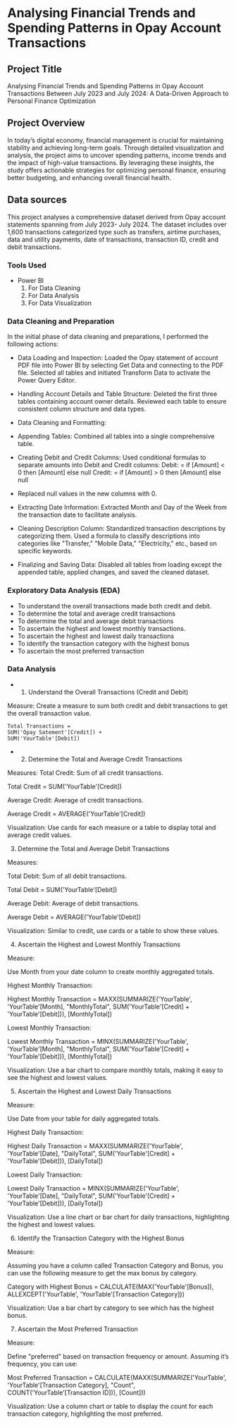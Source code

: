 # Analysing Financial Trends and Spending Patterns in Opay Account Transactions

## Project Title 

Analysing Financial Trends and Spending Patterns in Opay Account Transactions Between July 2023 and July 2024: A Data-Driven Approach to Personal Finance Optimization

## Project Overview 

In today’s digital economy, financial management is crucial for maintaining stability and achieving long-term goals. Through detailed visualization and analysis, the project aims to uncover spending patterns, income trends and the impact of high-value transactions. By leveraging these insights, the study offers actionable strategies for optimizing personal finance, ensuring better budgeting, and enhancing overall financial health.

## Data sources

This project analyses a comprehensive dataset derived from Opay account statements spanning from July 2023- July 2024. The dataset includes over 1,600 transactions categorized type such as transfers, airtime purchases, data and utility payments, date of transactions, transaction ID, credit and debit transactions.

### Tools Used
- Power BI 
   1. For Data Cleaning 
   2. For Data Analysis 
   3. For Data Visualization 

### Data Cleaning and Preparation

In the initial phase of data cleaning and preparations, I performed the following actions:

- Data Loading and Inspection: Loaded the Opay statement of account PDF file into Power BI by selecting Get Data and connecting to the PDF file. Selected all tables and initiated Transform Data to activate the Power Query Editor.

- Handling Account Details and Table Structure: Deleted the first three tables containing account owner details. Reviewed each table to ensure consistent column structure and data types.

- Data Cleaning and Formatting:
  
- Appending Tables: Combined all tables into a single comprehensive table.

- Creating Debit and Credit Columns: Used conditional formulas to separate amounts into Debit and Credit columns: Debit: = if [Amount] < 0 then [Amount] else null
Credit: = if [Amount] > 0 then [Amount] else null


- Replaced null values in the new columns with 0.

- Extracting Date Information: Extracted Month and Day of the Week from the transaction date to facilitate analysis.

- Cleaning Description Column: Standardized transaction descriptions by categorizing them. Used a formula to classify descriptions into categories like "Transfer," "Mobile Data," "Electricity," etc., based on specific keywords.


- Finalizing and Saving Data: Disabled all tables from loading except the appended table, applied changes, and saved the cleaned dataset.

### Exploratory Data Analysis (EDA)

- To understand the overall transactions made both credit and debit.
- To determine the total and average credit transactions 
- To determine the total and average debit transactions 
- To ascertain the highest and lowest monthly transactions.
- To ascertain the highest and lowest daily transactions 
- To identify the transaction category with the highest bonus 
- To ascertain the most preferred transaction 

### Data Analysis 

- 1. Understand the Overall Transactions (Credit and Debit)

Measure: Create a measure to sum both credit and debit transactions to get the overall transaction value.
```
Total Transactions =
SUM('Opay Satement'[Credit]) +
SUM('YourTable'[Debit])
```

- 2. Determine the Total and Average Credit Transactions

Measures:
Total Credit: Sum of all credit transactions.

Total Credit = SUM('YourTable'[Credit])

Average Credit: Average of credit transactions.

Average Credit = AVERAGE('YourTable'[Credit])


Visualization: Use cards for each measure or a table to display total and average credit values.


3. Determine the Total and Average Debit Transactions

Measures:

Total Debit: Sum of all debit transactions.

Total Debit = SUM('YourTable'[Debit])

Average Debit: Average of debit transactions.

Average Debit = AVERAGE('YourTable'[Debit])


Visualization: Similar to credit, use cards or a table to show these values.


4. Ascertain the Highest and Lowest Monthly Transactions

Measure:

Use Month from your date column to create monthly aggregated totals.

Highest Monthly Transaction:

Highest Monthly Transaction = MAXX(SUMMARIZE('YourTable', 'YourTable'[Month], "MonthlyTotal", SUM('YourTable'[Credit] + 'YourTable'[Debit])), [MonthlyTotal])

Lowest Monthly Transaction:

Lowest Monthly Transaction = MINX(SUMMARIZE('YourTable', 'YourTable'[Month], "MonthlyTotal", SUM('YourTable'[Credit] + 'YourTable'[Debit])), [MonthlyTotal])


Visualization: Use a bar chart to compare monthly totals, making it easy to see the highest and lowest values.


5. Ascertain the Highest and Lowest Daily Transactions

Measure:

Use Date from your table for daily aggregated totals.

Highest Daily Transaction:

Highest Daily Transaction = MAXX(SUMMARIZE('YourTable', 'YourTable'[Date], "DailyTotal", SUM('YourTable'[Credit] + 'YourTable'[Debit])), [DailyTotal])

Lowest Daily Transaction:

Lowest Daily Transaction = MINX(SUMMARIZE('YourTable', 'YourTable'[Date], "DailyTotal", SUM('YourTable'[Credit] + 'YourTable'[Debit])), [DailyTotal])


Visualization: Use a line chart or bar chart for daily transactions, highlighting the highest and lowest values.


6. Identify the Transaction Category with the Highest Bonus

Measure:

Assuming you have a column called Transaction Category and Bonus, you can use the following measure to get the max bonus by category.

Category with Highest Bonus = 
CALCULATE(MAX('YourTable'[Bonus]), ALLEXCEPT('YourTable', 'YourTable'[Transaction Category]))


Visualization: Use a bar chart by category to see which has the highest bonus.


7. Ascertain the Most Preferred Transaction

Measure:

Define "preferred" based on transaction frequency or amount. Assuming it’s frequency, you can use:

Most Preferred Transaction = 
CALCULATE(MAXX(SUMMARIZE('YourTable', 'YourTable'[Transaction Category], "Count", COUNT('YourTable'[Transaction ID])), [Count]))


Visualization: Use a column chart or table to display the count for each transaction category, highlighting the most preferred.
